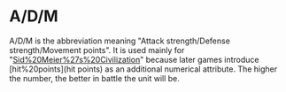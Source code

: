 # A/D/M

A/D/M is the abbreviation meaning "Attack strength/Defense strength/Movement points". It is used mainly for "[Sid%20Meier%27s%20Civilization](Civ1)" because later games introduce [hit%20points](hit points) as an additional numerical attribute. The higher the number, the better in battle the unit will be.